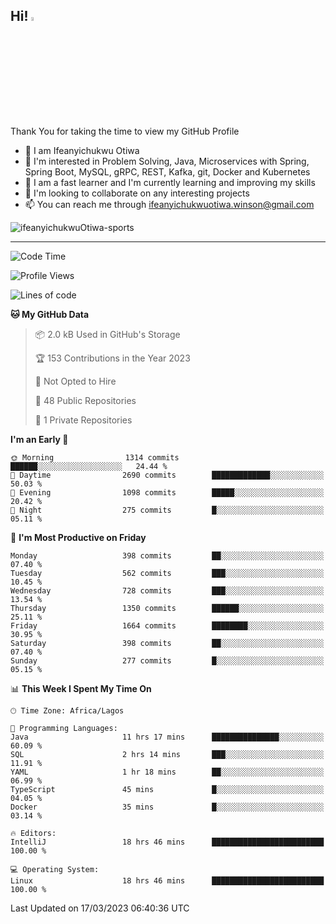 <!-- BLOG-POST-LIST:START --><!-- BLOG-POST-LIST:END -->

## Hi! <img src="https://media.giphy.com/media/hvRJCLFzcasrR4ia7z/giphy.gif" width="4%"> 

Thank You for taking the time to view my GitHub Profile

- 👋 I am Ifeanyichukwu Otiwa
- 👀 I'm interested in Problem Solving, Java, Microservices with Spring, Spring Boot, MySQL, gRPC, REST, Kafka, git, Docker and Kubernetes
- 🌱 I am a fast learner and I'm currently learning and improving my skills
- 💞️ I'm looking to collaborate on any interesting projects
- 📫 You can reach me through ifeanyichukwuotiwa.winson@gmail.com

<p align="left" marginTop="10px"> <img src="https://komarev.com/ghpvc/?username=ifeanyichukwuOtiwa-sports&label=Profile%20views&color=0e75b6&style=for-the-badge" alt="ifeanyichukwuOtiwa-sports" /> </p>

***

<!--START_SECTION:waka-->
![Code Time](http://img.shields.io/badge/Code%20Time-1%2C177%20hrs%2051%20mins-blue)

![Profile Views](http://img.shields.io/badge/Profile%20Views-1-blue)

![Lines of code](https://img.shields.io/badge/From%20Hello%20World%20I%27ve%20Written-1.8%20million%20lines%20of%20code-blue)

**🐱 My GitHub Data** 

> 📦 2.0 kB Used in GitHub's Storage 
 > 
> 🏆 153 Contributions in the Year 2023
 > 
> 🚫 Not Opted to Hire
 > 
> 📜 48 Public Repositories 
 > 
> 🔑 1 Private Repositories 
 > 
**I'm an Early 🐤** 

```text
🌞 Morning                1314 commits        ██████░░░░░░░░░░░░░░░░░░░   24.44 % 
🌆 Daytime                2690 commits        █████████████░░░░░░░░░░░░   50.03 % 
🌃 Evening                1098 commits        █████░░░░░░░░░░░░░░░░░░░░   20.42 % 
🌙 Night                  275 commits         █░░░░░░░░░░░░░░░░░░░░░░░░   05.11 % 
```
📅 **I'm Most Productive on Friday** 

```text
Monday                   398 commits         ██░░░░░░░░░░░░░░░░░░░░░░░   07.40 % 
Tuesday                  562 commits         ███░░░░░░░░░░░░░░░░░░░░░░   10.45 % 
Wednesday                728 commits         ███░░░░░░░░░░░░░░░░░░░░░░   13.54 % 
Thursday                 1350 commits        ██████░░░░░░░░░░░░░░░░░░░   25.11 % 
Friday                   1664 commits        ████████░░░░░░░░░░░░░░░░░   30.95 % 
Saturday                 398 commits         ██░░░░░░░░░░░░░░░░░░░░░░░   07.40 % 
Sunday                   277 commits         █░░░░░░░░░░░░░░░░░░░░░░░░   05.15 % 
```


📊 **This Week I Spent My Time On** 

```text
🕑︎ Time Zone: Africa/Lagos

💬 Programming Languages: 
Java                     11 hrs 17 mins      ███████████████░░░░░░░░░░   60.09 % 
SQL                      2 hrs 14 mins       ███░░░░░░░░░░░░░░░░░░░░░░   11.91 % 
YAML                     1 hr 18 mins        ██░░░░░░░░░░░░░░░░░░░░░░░   06.99 % 
TypeScript               45 mins             █░░░░░░░░░░░░░░░░░░░░░░░░   04.05 % 
Docker                   35 mins             █░░░░░░░░░░░░░░░░░░░░░░░░   03.14 % 

🔥 Editors: 
IntelliJ                 18 hrs 46 mins      █████████████████████████   100.00 % 

💻 Operating System: 
Linux                    18 hrs 46 mins      █████████████████████████   100.00 % 
```


 Last Updated on 17/03/2023 06:40:36 UTC
<!--END_SECTION:waka-->

<!--
<p align="center">
![trophy](https://github-profile-trophy.vercel.app/?username=ifeanyichukwuOtiwa-sports&theme=onedark) (https://github.com/ryo-ma/github-profile-trophy)
</p>
-->

<!---
ifeanyi-otiwa/ifeanyi-otiwa is a ✨ special ✨ repository because its `README.md` (this file) appears on your GitHub profile.
You can click the Preview link to take a look at your changes.
--->
